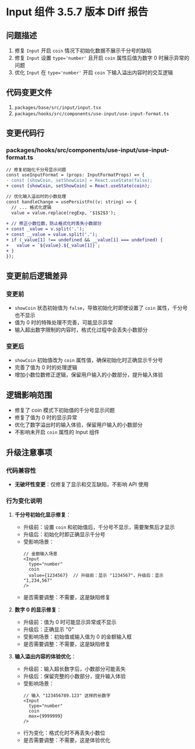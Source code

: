 # Input 组件 3.5.7 版本 Diff 报告

## 问题描述

1. 修复 `Input` 开启 `coin` 情况下初始化数据不展示千分号的缺陷
2. 修复 `Input` 设置 `type='number'` 且开启 `coin` 属性后值为数字 0 时展示异常的问题
3. 优化 `Input` 在 `type='number'` 开启 `coin` 下输入溢出内容时的交互逻辑

## 代码变更文件

1. `packages/base/src/input/input.tsx`
2. `packages/hooks/src/components/use-input/use-input-format.ts`

## 变更代码行

### packages/hooks/src/components/use-input/use-input-format.ts
```diff
// 修复初始化千分号显示问题
const useInputFormat = (props: InputFormatProps) => {
- const [showCoin, setShowCoin] = React.useState(false);
+ const [showCoin, setShowCoin] = React.useState(coin);

// 优化输入溢出时的小数处理
const handleChange = usePersistFn((v: string) => {
  // ... 格式化逻辑
  value = value.replace(regExp, '$1$2$3');
  
+ // 修正小数位数，防止格式化时丢失小数部分
+ const _value = v.split('.');
+ const __value = value.split('.');
+ if (_value[1] !== undefined && __value[1] === undefined) {
+   value = `${value}.${_value[1]}`;
+ }
});
```

## 变更前后逻辑差异

### 变更前
- `showCoin` 状态初始值为 `false`，导致初始化时即使设置了 `coin` 属性，千分号也不显示
- 值为 0 时的特殊处理不完善，可能显示异常
- 输入超出数字限制的内容时，格式化过程中会丢失小数部分

### 变更后
- `showCoin` 初始值改为 `coin` 属性值，确保初始化时正确显示千分号
- 完善了值为 0 时的处理逻辑
- 增加小数位数修正逻辑，保留用户输入的小数部分，提升输入体验

## 逻辑影响范围
- 修复了 coin 模式下初始值的千分号显示问题
- 修复了值为 0 时的显示异常
- 优化了数字溢出时的输入体验，保留用户输入的小数部分
- 不影响未开启 `coin` 属性的 Input 组件

## 升级注意事项

### 代码兼容性
- **无破坏性变更**：仅修复了显示和交互缺陷，不影响 API 使用

### 行为变化说明

1. **千分号初始化显示修复**：
   - 升级前：设置 `coin` 和初始值后，千分号不显示，需要聚焦后才显示
   - 升级后：初始化时即正确显示千分号
   - 受影响场景：
     ```tsx
     // 金额输入场景
     <Input 
       type="number"
       coin
       value={1234567}  // 升级前：显示 "1234567"，升级后：显示 "1,234,567"
     />
     ```
   - 是否需要调整：不需要，这是缺陷修复

2. **数字 0 的显示修复**：
   - 升级前：值为 0 时可能显示异常或不显示
   - 升级后：正确显示 "0"
   - 受影响场景：初始值或输入值为 0 的金额输入框
   - 是否需要调整：不需要，这是缺陷修复

3. **输入溢出内容的体验优化**：
   - 升级前：输入超长数字后，小数部分可能丢失
   - 升级后：保留完整的小数部分，提升输入体验
   - 受影响场景：
     ```tsx
     // 输入 "123456789.123" 这样的长数字
     <Input 
       type="number"
       coin
       max={9999999}
     />
     ```
   - 行为变化：格式化时不再丢失小数位
   - 是否需要调整：不需要，这是体验优化